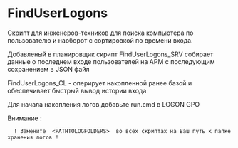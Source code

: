 # FindUserLogons
Скрипт для инженеров-техников для поиска компьютера по пользователю
и наоборот с сортировкой по времени входа.

Добавленый в планировщик скрипт FindUserLogons_SRV собирает данные о последнем входе 
пользователей на АРМ с последующим сохранением в JSON файл

FindUserLogons_CL - оперирует накопленной ранее базой и обеспечивает быстрый вывод истории входа

Для начала накопления логов добавьте run.cmd в LOGON GPO 

Внимание :

      ! Замените  <PATHTOLOGFOLDERS>  во всех скриптах на Ваш путь к папке хранения логов !
